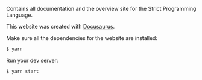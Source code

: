 Contains all documentation and the overview site for the Strict Programming Language.

This website was created with [Docusaurus](https://docusaurus.io/).

Make sure all the dependencies for the website are installed:

```sh
$ yarn
```

Run your dev server:

```sh
$ yarn start
```